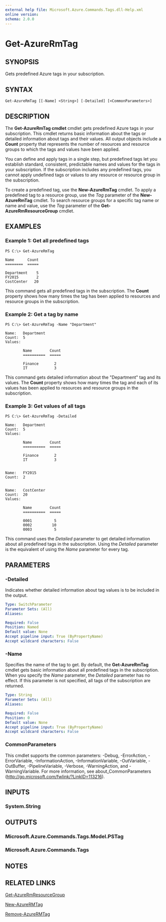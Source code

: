 ```yaml
---
external help file: Microsoft.Azure.Commands.Tags.dll-Help.xml
online version:
schema: 2.0.0
---
```


# Get-AzureRmTag

## SYNOPSIS
Gets predefined Azure tags in your subscription.

## SYNTAX

```
Get-AzureRmTag [[-Name] <String>] [-Detailed] [<CommonParameters>]
```

## DESCRIPTION
The **Get-AzureRmTag cmdlet** cmdlet gets predefined Azure tags in your subscription.
This cmdlet returns basic information about the tags or detailed information about tags and their values.
All output objects include a **Count** property that represents the number of resources and resource groups to which the tags and values have been applied.

You can define and apply tags in a single step, but predefined tags let you establish standard, consistent, predictable names and values for the tags in your subscription.
If the subscription includes any predefined tags, you cannot apply undefined tags or values to any resource or resource group in the subscription.

To create a predefined tag, use the **New-AzureRmTag** cmdlet.
To apply a predefined tag to a resource group, use the *Tag* parameter of the **New-AzureRmTag** cmdlet.
To search resource groups for a specific tag name or name and value, use the *Tag* parameter of the **Get-AzureRmResourceGroup** cmdlet.

## EXAMPLES

### Example 1: Get all predefined tags
```
PS C:\> Get-AzureRmTag

Name      Count
========  =====

Department    5
FY2015        2
CostCenter   20
```

This command gets all predefined tags in the subscription.
The **Count** property shows how many times the tag has been applied to resources and resource groups in the subscription.

### Example 2: Get a tag by name
```
PS C:\> Get-AzureRmTag -Name "Department"

Name:   Department
Count:  5
Values:

        Name        Count
        ==========  =====

        Finance       2
        IT            3
```

This command gets detailed information about the "Department" tag and its values.
The **Count** property shows how many times the tag and each of its values has been applied to resources and resource groups in the subscription.

### Example 3: Get values of all tags
```
PS C:\> Get-AzureRmTag -Detailed

Name:   Department
Count:  5
Values:

        Name        Count
        ==========  =====

        Finance       2
        IT            3


Name:   FY2015
Count:  2


Name:   CostCenter
Count:  20
Values:

        Name        Count
        ==========  =====

        0001          5
        0002         10
        0003          5
```

This command uses the *Detailed* parameter to get detailed information about all predefined tags in the subscription.
Using the *Detailed* parameter is the equivalent of using the *Name* parameter for every tag.

## PARAMETERS

### -Detailed
Indicates whether detailed information about tag values is to be included in the output.

```yaml
Type: SwitchParameter
Parameter Sets: (All)
Aliases:

Required: False
Position: Named
Default value: None
Accept pipeline input: True (ByPropertyName)
Accept wildcard characters: False
```

### -Name
Specifies the name of the tag to get.
By default, the **Get-AzureRmTag** cmdlet gets basic information about all predefined tags in the subscription.
When you specify the *Name* parameter, the *Detailed* parameter has no effect.
If this parameter is not specified, all tags of the subscription are returned.

```yaml
Type: String
Parameter Sets: (All)
Aliases:

Required: False
Position: 0
Default value: None
Accept pipeline input: True (ByPropertyName)
Accept wildcard characters: False
```

### CommonParameters
This cmdlet supports the common parameters: -Debug, -ErrorAction, -ErrorVariable, -InformationAction, -InformationVariable, -OutVariable, -OutBuffer, -PipelineVariable, -Verbose, -WarningAction, and -WarningVariable. For more information, see about_CommonParameters (<http://go.microsoft.com/fwlink/?LinkID=113216>).

## INPUTS

### System.String

## OUTPUTS

### Microsoft.Azure.Commands.Tags.Model.PSTag
### Microsoft.Azure.Commands.Tags

## NOTES

## RELATED LINKS

[Get-AzureRmResourceGroup](https://docs.microsoft.com/powershell/module/azurerm.resources/get-azurermresourcegroup)

[New-AzureRMTag](./New-AzureRmTag.md)

[Remove-AzureRMTag](./Remove-AzureRmTag.md)
